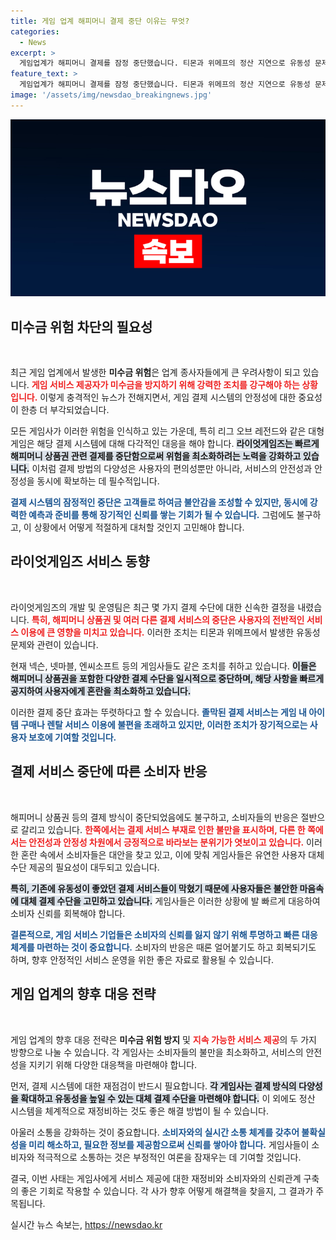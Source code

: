 ```yaml
---
title: 게임 업계 해피머니 결제 중단 이유는 무엇?
categories:
  - News
excerpt: >
  게임업계가 해피머니 결제를 잠정 중단했습니다. 티몬과 위메프의 정산 지연으로 유동성 문제가 발생, 넥슨, 넷마블 등 대기업들이 미수금 위험 차단에 나선 상황! 이로 인해 수많은 게임 유저들이 혼란에 빠지고 있습니다. 어떤 변화가 기다리고 있을까요?
feature_text: >
  게임업계가 해피머니 결제를 잠정 중단했습니다. 티몬과 위메프의 정산 지연으로 유동성 문제가 발생, 넥슨, 넷마블 등 대기업들이 미수금 위험 차단에 나선 상황! 이로 인해 수많은 게임 유저들이 혼란에 빠지고 있습니다. 어떤 변화가 기다리고 있을까요?
image: '/assets/img/newsdao_breakingnews.jpg'
---
```


<p><img src="/assets/img/newsdao_breakingnews.jpg" alt="ontimetimes 속보" /></p>

<h2 data-ke-size="size26">미수금 위험 차단의 필요성</h2>

<p data-ke-size="size16">&nbsp;</p>

<p>최근 게임 업계에서 발생한 <strong>미수금 위험</strong>은 업계 종사자들에게 큰 우려사항이 되고 있습니다. <b><span style="color: #ee2323;">게임 서비스 제공자가 미수금을 방지하기 위해 강력한 조치를 강구해야 하는 상황입니다.</span></b> 이렇게 충격적인 뉴스가 전해지면서, 게임 결제 시스템의 안정성에 대한 중요성이 한층 더 부각되었습니다. </p>

<p>모든 게임사가 이러한 위험을 인식하고 있는 가운데, 특히 리그 오브 레전드와 같은 대형 게임은 해당 결제 시스템에 대해 다각적인 대응을 해야 합니다. <b><span style="background-color: #21538527;">라이엇게임즈는 빠르게 해피머니 상품권 관련 결제를 중단함으로써 위험을 최소화하려는 노력을 강화하고 있습니다.</span></b> 이처럼 결제 방법의 다양성은 사용자의 편의성뿐만 아니라, 서비스의 안전성과 안정성을 동시에 확보하는 데 필수적입니다. </p>

<p><b><span style="color: #1a5490;">결제 시스템의 잠정적인 중단은 고객들로 하여금 불안감을 조성할 수 있지만, 동시에 강력한 예측과 준비를 통해 장기적인 신뢰를 쌓는 기회가 될 수 있습니다.</span></b> 그럼에도 불구하고, 이 상황에서 어떻게 적절하게 대처할 것인지 고민해야 합니다.</p>

<h2 data-ke-size="size26">라이엇게임즈 서비스 동향</h2>

<p data-ke-size="size16">&nbsp;</p>

<p>라이엇게임즈의 개발 및 운영팀은 최근 몇 가지 결제 수단에 대한 신속한 결정을 내렸습니다. <b><span style="color: #ee2323;"> 특히, 해피머니 상품권 및 여러 다른 결제 서비스의 중단은 사용자의 전반적인 서비스 이용에 큰 영향을 미치고 있습니다.</span></b> 이러한 조치는 티몬과 위메프에서 발생한 유동성 문제와 관련이 있습니다. </p>

<p>현재 넥슨, 넷마블, 엔씨소프트 등의 게임사들도 같은 조치를 취하고 있습니다. <b><span style="background-color: #21538527;">이들은 해피머니 상품권을 포함한 다양한 결제 수단을 일시적으로 중단하며, 해당 사항을 빠르게 공지하여 사용자에게 혼란을 최소화하고 있습니다.</span></b></p>

<p>이러한 결제 중단 효과는 뚜렷하다고 할 수 있습니다. <b><span style="color: #1a5490;">졸막된 결제 서비스는 게임 내 아이템 구매나 렌탈 서비스 이용에 불편을 초래하고 있지만, 이러한 조치가 장기적으로는 사용자 보호에 기여할 것입니다.</span></b> </p>

<h2 data-ke-size="size26">결제 서비스 중단에 따른 소비자 반응</h2>

<p data-ke-size="size16">&nbsp;</p>

<p>해피머니 상품권 등의 결제 방식이 중단되었음에도 불구하고, 소비자들의 반응은 절반으로 갈리고 있습니다. <b><span style="color: #ee2323;">한쪽에서는 결제 서비스 부재로 인한 불만을 표시하며, 다른 한 쪽에서는 안전성과 안정성 차원에서 긍정적으로 바라보는 분위기가 엿보이고 있습니다.</span></b> 이러한 혼란 속에서 소비자들은 대안을 찾고 있고, 이에 맞춰 게임사들은 유연한 사용자 대체 수단 제공의 필요성이 대두되고 있습니다. </p>

<p><b><span style="background-color: #21538527;">특히, 기존에 유동성이 좋았던 결제 서비스들이 막혔기 때문에 사용자들은 불안한 마음속에 대체 결제 수단을 고민하고 있습니다.</span></b> 게임사들은 이러한 상황에 발 빠르게 대응하여 소비자 신뢰를 회복해야 합니다. </p>

<p><b><span style="color: #1a5490;">결론적으로, 게임 서비스 기업들은 소비자의 신뢰를 잃지 않기 위해 투명하고 빠른 대응 체계를 마련하는 것이 중요합니다.</span></b> 소비자의 반응은 때론 얼어붙기도 하고 회복되기도 하며, 향후 안정적인 서비스 운영을 위한 좋은 자료로 활용될 수 있습니다.</p>

<h2 data-ke-size="size26">게임 업계의 향후 대응 전략</h2>

<p data-ke-size="size16">&nbsp;</p>

<p>게임 업계의 향후 대응 전략은 <strong>미수금 위험 방지</strong> 및 <b><span style="color: #ee2323;">지속 가능한 서비스 제공</span></b>의 두 가지 방향으로 나눌 수 있습니다. 각 게임사는 소비자들의 불만을 최소화하고, 서비스의 안전성을 지키기 위해 다양한 대응책을 마련해야 합니다. </p>

<p>먼저, 결제 시스템에 대한 재점검이 반드시 필요합니다. <b><span style="background-color: #21538527;">각 게임사는 결제 방식의 다양성을 확대하고 유동성을 높일 수 있는 대체 결제 수단을 마련해야 합니다.</span></b> 이 외에도 정산 시스템을 체계적으로 재정비하는 것도 좋은 해결 방법이 될 수 있습니다. </p>

<p>아울러 소통을 강화하는 것이 중요합니다. <b><span style="color: #1a5490;">소비자와의 실시간 소통 체계를 갖추어 불확실성을 미리 해소하고, 필요한 정보를 제공함으로써 신뢰를 쌓아야 합니다.</span></b> 게임사들이 소비자와 적극적으로 소통하는 것은 부정적인 여론을 잠재우는 데 기여할 것입니다.</p>

<p>결국, 이번 사태는 게임사에게 서비스 제공에 대한 재정비와 소비자와의 신뢰관계 구축의 좋은 기회로 작용할 수 있습니다. 각 사가 향후 어떻게 해결책을 찾을지, 그 결과가 주목됩니다. </p>

<p data-ke-size="size16"></p>
실시간 뉴스 속보는, <a href="https://newsdao.kr" rel="dofollow">https://newsdao.kr</a>



